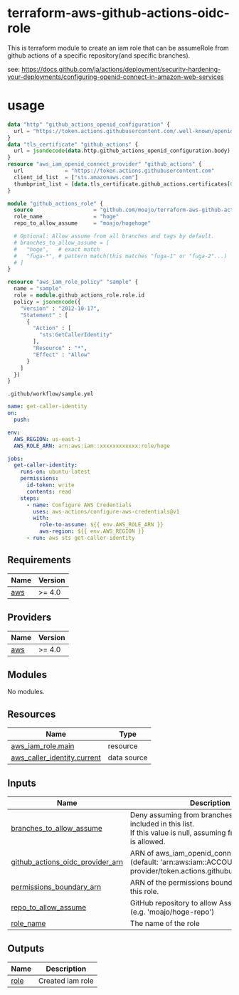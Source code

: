 # terraform-aws-github-actions-oidc-role

This is terraform module to create an iam role that can be assumeRole from github actions of a specific repository(and specific branches).

see: https://docs.github.com/ja/actions/deployment/security-hardening-your-deployments/configuring-openid-connect-in-amazon-web-services

# usage

```tf
data "http" "github_actions_openid_configuration" {
  url = "https://token.actions.githubusercontent.com/.well-known/openid-configuration"
}
data "tls_certificate" "github_actions" {
  url = jsondecode(data.http.github_actions_openid_configuration.body).jwks_uri
}
resource "aws_iam_openid_connect_provider" "github_actions" {
  url             = "https://token.actions.githubusercontent.com"
  client_id_list  = ["sts.amazonaws.com"]
  thumbprint_list = [data.tls_certificate.github_actions.certificates[0].sha1_fingerprint]
}

module "github_actions_role" {
  source                   = "github.com/moajo/terraform-aws-github-actions-oidc-role.git?ref=v3.1.0"
  role_name                = "hoge"
  repo_to_allow_assume     = "moajo/hogehoge"

  # Optional: Allow assume from all branches and tags by default.
  # branches_to_allow_assume = [
  #   "hoge",   # exact match
  #   "fuga-*", # pattern match(this matches "fuga-1" or "fuga-2"...)
  # ]
}

resource "aws_iam_role_policy" "sample" {
  name = "sample"
  role = module.github_actions_role.role.id
  policy = jsonencode({
    "Version" : "2012-10-17",
    "Statement" : [
      {
        "Action" : [
          "sts:GetCallerIdentity"
        ],
        "Resource" : "*",
        "Effect" : "Allow"
      }
    ]
  })
}
```

`.github/workflow/sample.yml`

```yml
name: get-caller-identity
on:
  push:

env:
  AWS_REGION: us-east-1
  AWS_ROLE_ARN: arn:aws:iam::xxxxxxxxxxxx:role/hoge

jobs:
  get-caller-identity:
    runs-on: ubuntu-latest
    permissions:
      id-token: write
      contents: read
    steps:
      - name: Configure AWS Credentials
        uses: aws-actions/configure-aws-credentials@v1
        with:
          role-to-assume: ${{ env.AWS_ROLE_ARN }}
          aws-region: ${{ env.AWS_REGION }}
      - run: aws sts get-caller-identity
```

<!-- BEGIN_TF_DOCS -->

## Requirements

| Name                                                   | Version |
| ------------------------------------------------------ | ------- |
| <a name="requirement_aws"></a> [aws](#requirement_aws) | >= 4.0  |

## Providers

| Name                                             | Version |
| ------------------------------------------------ | ------- |
| <a name="provider_aws"></a> [aws](#provider_aws) | >= 4.0  |

## Modules

No modules.

## Resources

| Name                                                                                                                          | Type        |
| ----------------------------------------------------------------------------------------------------------------------------- | ----------- |
| [aws_iam_role.main](https://registry.terraform.io/providers/hashicorp/aws/latest/docs/resources/iam_role)                     | resource    |
| [aws_caller_identity.current](https://registry.terraform.io/providers/hashicorp/aws/latest/docs/data-sources/caller_identity) | data source |

## Inputs

| Name                                                                                                                              | Description                                                                                                                          | Type           | Default | Required |
| --------------------------------------------------------------------------------------------------------------------------------- | ------------------------------------------------------------------------------------------------------------------------------------ | -------------- | ------- | :------: |
| <a name="input_branches_to_allow_assume"></a> [branches_to_allow_assume](#input_branches_to_allow_assume)                         | Deny assuming from branches other than those included in this list.<br>If this value is null, assuming from all branches is allowed. | `list(string)` | `null`  |    no    |
| <a name="input_github_actions_oidc_provider_arn"></a> [github_actions_oidc_provider_arn](#input_github_actions_oidc_provider_arn) | ARN of aws_iam_openid_connect_provider<br>(default: 'arn:aws:iam::ACCOUNT_ID:oidc-provider/token.actions.githubusercontent.com')     | `string`       | `null`  |    no    |
| <a name="input_permissions_boundary_arn"></a> [permissions_boundary_arn](#input_permissions_boundary_arn)                         | ARN of the permissions boundary to use for this role.                                                                                | `string`       | `null`  |    no    |
| <a name="input_repo_to_allow_assume"></a> [repo_to_allow_assume](#input_repo_to_allow_assume)                                     | GitHub repository to allow Assume for this role.<br>(e.g. 'moajo/hoge-repo')                                                         | `string`       | n/a     |   yes    |
| <a name="input_role_name"></a> [role_name](#input_role_name)                                                                      | The name of the role                                                                                                                 | `string`       | n/a     |   yes    |

## Outputs

| Name                                            | Description      |
| ----------------------------------------------- | ---------------- |
| <a name="output_role"></a> [role](#output_role) | Created iam role |

<!-- END_TF_DOCS -->
